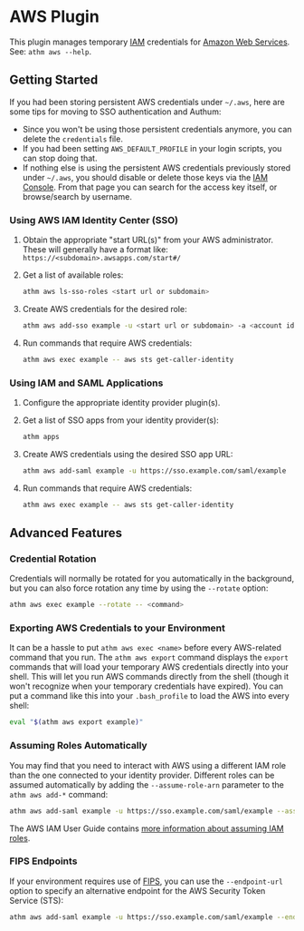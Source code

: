 # AWS Plugin

This plugin manages temporary [IAM](https://docs.aws.amazon.com/iam/)
credentials for [Amazon Web Services](https://aws.amazon.com/). See: `athm aws
--help`.

## Getting Started

If you had been storing persistent AWS credentials under `~/.aws`, here are some
tips for moving to SSO authentication and Authum:

- Since you won't be using those persistent credentials anymore, you can delete
  the `credentials` file.
- If you had been setting `AWS_DEFAULT_PROFILE` in your login scripts, you can
  stop doing that.
- If nothing else is using the persistent AWS credentials previously stored
  under `~/.aws`, you should disable or delete those keys via the [IAM
  Console](https://console.aws.amazon.com/iam/home#/users). From that page you
  can search for the access key itself, or browse/search by username.

### Using AWS IAM Identity Center (SSO)

1. Obtain the appropriate "start URL(s)" from your AWS administrator. These will
   generally have a format like: `https://<subdomain>.awsapps.com/start#/`

1. Get a list of available roles:

    ```sh
    athm aws ls-sso-roles <start url or subdomain>
    ```

1. Create AWS credentials for the desired role:

    ```sh
    athm aws add-sso example -u <start url or subdomain> -a <account id> -r <role name>
    ```

1. Run commands that require AWS credentials:

    ```sh
    athm aws exec example -- aws sts get-caller-identity
    ```

### Using IAM and SAML Applications

1. Configure the appropriate identity provider plugin(s).

1. Get a list of SSO apps from your identity provider(s):

   ```sh
   athm apps
   ```

1. Create AWS credentials using the desired SSO app URL:

    ```sh
    athm aws add-saml example -u https://sso.example.com/saml/example
    ```

1. Run commands that require AWS credentials:

    ```sh
    athm aws exec example -- aws sts get-caller-identity
    ```

## Advanced Features

### Credential Rotation

Credentials will normally be rotated for you automatically in the background,
but you can also force rotation any time by using the `--rotate` option:

```sh
athm aws exec example --rotate -- <command>
```

### Exporting AWS Credentials to your Environment

It can be a hassle to put `athm aws exec <name>` before every AWS-related
command that you run. The `athm aws export` command displays the `export`
commands that will load your temporary AWS credentials directly into your shell.
This will let you run AWS commands directly from the shell (though it won't
recognize when your temporary credentials have expired). You can put a command
like this into your `.bash_profile` to load the AWS into every shell:

```sh
eval "$(athm aws export example)"
```

### Assuming Roles Automatically

You may find that you need to interact with AWS using a different IAM role than
the one connected to your identity provider. Different roles can be assumed
automatically by adding the `--assume-role-arn` parameter to the `athm aws
add-*` command:

```sh
athm aws add-saml example -u https://sso.example.com/saml/example --assume-role-arn=arn:aws:iam::123456789012:role/ExampleRole
```

The AWS IAM User Guide contains [more information about assuming IAM
roles](https://docs.aws.amazon.com/IAM/latest/UserGuide/id_roles_use.html).

### FIPS Endpoints

If your environment requires use of
[FIPS](https://aws.amazon.com/compliance/fips/), you can use the
`--endpoint-url` option to specify an alternative endpoint for the AWS Security
Token Service (STS):

```sh
athm aws add-saml example -u https://sso.example.com/saml/example --endpoint-url https://sts-fips.us-east-1.amazonaws.com
```

